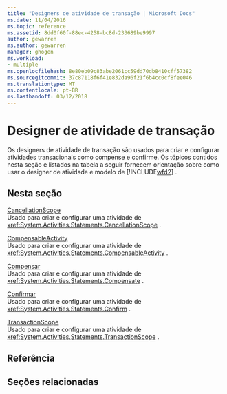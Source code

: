 ```yaml
---
title: "Designers de atividade de transação | Microsoft Docs"
ms.date: 11/04/2016
ms.topic: reference
ms.assetid: 8dd0f60f-88ec-4258-bc8d-233689be9997
author: gewarren
ms.author: gewarren
manager: ghogen
ms.workload:
- multiple
ms.openlocfilehash: 8e80eb09c83abe2061cc59dd70db8410cff57382
ms.sourcegitcommit: 37c87118f6f41e832da96f21f6b4cc0cf8fee046
ms.translationtype: MT
ms.contentlocale: pt-BR
ms.lasthandoff: 03/12/2018
---
```

# <a name="transaction-activity-designers"></a>Designer de atividade de transação
Os designers de atividade de transação são usados para criar e configurar atividades transacionais como compense e confirme. Os tópicos contidos nesta seção e listados na tabela a seguir fornecem orientação sobre como usar o designer de atividade e modelo de [!INCLUDE[wfd2](../workflow-designer/includes/wfd2_md.md)] .  
  
## <a name="in-this-section"></a>Nesta seção  
 [CancellationScope](../workflow-designer/cancellationscope-activity-designer.md)  
 Usado para criar e configurar uma atividade de <xref:System.Activities.Statements.CancellationScope> .  
  
 [CompensableActivity](../workflow-designer/compensableactivity-activity-designer.md)  
 Usado para criar e configurar uma atividade de <xref:System.Activities.Statements.CompensableActivity> .  
  
 [Compensar](../workflow-designer/compensate-activity-designer.md)  
 Usado para criar e configurar uma atividade de <xref:System.Activities.Statements.Compensate> .  
  
 [Confirmar](../workflow-designer/confirm-activity-designer.md)  
 Usado para criar e configurar uma atividade de <xref:System.Activities.Statements.Confirm> .  
  
 [TransactionScope](../workflow-designer/transactionscope-activity-designer.md)  
 Usado para criar e configurar uma atividade de <xref:System.Activities.Statements.TransactionScope> .  
  
## <a name="reference"></a>Referência  
  
## <a name="related-sections"></a>Seções relacionadas